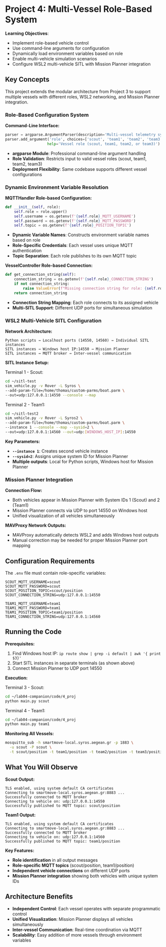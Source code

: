 # Project 4: Multi-Vessel Role-Based System

**Learning Objectives**: 
- Implement role-based vehicle control
- Use command-line arguments for configuration  
- Dynamically load environment variables based on role
- Enable multi-vehicle simulation scenarios
- Configure WSL2 multi-vehicle SITL with Mission Planner integration

## Key Concepts

This project extends the modular architecture from Project 3 to support multiple vessels with different roles, WSL2 networking, and Mission Planner integration.

### Role-Based Configuration System

**Command-Line Interface:**
```python
parser = argparse.ArgumentParser(description='Multi-vessel telemetry system')
parser.add_argument('role', choices=['scout', 'team1', 'team2', 'team3'], 
                   help='Vessel role (scout, team1, team2, or team3)')
```

- **argparse Module**: Professional command-line argument handling
- **Role Validation**: Restricts input to valid vessel roles (scout, team1, team2, team3)
- **Deployment Flexibility**: Same codebase supports different vessel configurations

### Dynamic Environment Variable Resolution

**MQTTHandler Role-based Configuration:**
```python
def __init__(self, role):
    self.role = role.upper()
    self.username = os.getenv(f'{self.role}_MQTT_USERNAME')
    self.password = os.getenv(f'{self.role}_MQTT_PASSWORD')
    self.topic = os.getenv(f'{self.role}_POSITION_TOPIC')
```

- **Dynamic Variable Names**: Constructs environment variable names based on role
- **Role-Specific Credentials**: Each vessel uses unique MQTT authentication
- **Topic Separation**: Each role publishes to its own MQTT topic

**VesselController Role-based Connection:**
```python
def get_connection_string(self):
    connection_string = os.getenv(f'{self.role}_CONNECTION_STRING')
    if not connection_string:
        raise ValueError(f"Missing connection string for role: {self.role}")
    return connection_string
```

- **Connection String Mapping**: Each role connects to its assigned vehicle
- **Multi-SITL Support**: Different UDP ports for simultaneous simulation

### WSL2 Multi-Vehicle SITL Configuration

**Network Architecture:**
```
Python scripts → Localhost ports (14550, 14560) → Individual SITL instances
SITL instances → Windows host IP:14550 → Mission Planner  
SITL instances → MQTT broker → Inter-vessel communication
```

**SITL Instance Setup:**

Terminal 1 - Scout:
```bash
cd ~/sitl-test
sim_vehicle.py -v Rover -L Syros \
--add-param-file=/home/thomas/custom-parms/boat.parm \
--out=udp:127.0.0.1:14550 --console --map
```

Terminal 2 - Team1:
```bash
cd ~/sitl-test2
sim_vehicle.py -v Rover -L Syros2 \
--add-param-file=/home/thomas/custom-parms/boat.parm \
--instance 1 --console --map --sysid=2 \
--out=udp:127.0.0.1:14560 --out=udp:[WINDOWS_HOST_IP]:14550
```

**Key Parameters:**
- **`--instance 1`**: Creates second vehicle instance
- **`--sysid=2`**: Assigns unique system ID for Mission Planner
- **Multiple outputs**: Local for Python scripts, Windows host for Mission Planner

### Mission Planner Integration

**Connection Flow:**
- Both vehicles appear in Mission Planner with System IDs 1 (Scout) and 2 (Team1)
- Mission Planner connects via UDP to port 14550 on Windows host
- Unified visualization of all vehicles simultaneously

**MAVProxy Network Outputs:**
- MAVProxy automatically detects WSL2 and adds Windows host outputs
- Manual correction may be needed for proper Mission Planner port mapping

## Configuration Requirements

The `.env` file must contain role-specific variables:

```
SCOUT_MQTT_USERNAME=scout
SCOUT_MQTT_PASSWORD=scout
SCOUT_POSITION_TOPIC=scout/position
SCOUT_CONNECTION_STRING=udp:127.0.0.1:14550

TEAM1_MQTT_USERNAME=team1
TEAM1_MQTT_PASSWORD=team1
TEAM1_POSITION_TOPIC=team1/position
TEAM1_CONNECTION_STRING=udp:127.0.0.1:14560
```

## Running the Code

**Prerequisites:**
1. Find Windows host IP: `ip route show | grep -i default | awk '{ print $3}'`
2. Start SITL instances in separate terminals (as shown above)
3. Connect Mission Planner to UDP port 14550

**Execution:**

Terminal 3 - Scout:
```bash
cd ~/lab04-companion/code/4_proj
python main.py scout
```

Terminal 4 - Team1:
```bash
cd ~/lab04-companion/code/4_proj
python main.py team1
```

**Monitoring All Vessels:**
```bash
mosquitto_sub -h smartmove-local.syros.aegean.gr -p 1883 \
  -u scout -P scout \
  -t scout/position -t team1/position -t team2/position -t team3/position -v
```

## What You Will Observe

**Scout Output:**
```
TLS enabled, using system default CA certificates
Connecting to smartmove-local.syros.aegean.gr:8883 ...
Successfully connected to MQTT broker
Connecting to vehicle on: udp:127.0.0.1:14550
Successfully published to MQTT topic: scout/position
```

**Team1 Output:**
```
TLS enabled, using system default CA certificates
Connecting to smartmove-local.syros.aegean.gr:8883 ...
Successfully connected to MQTT broker
Connecting to vehicle on: udp:127.0.0.1:14560
Successfully published to MQTT topic: team1/position
```

**Key Features:**
- **Role identification** in all output messages
- **Role-specific MQTT topics** (scout/position, team1/position)
- **Independent vehicle connections** on different UDP ports
- **Mission Planner integration** showing both vehicles with unique system IDs

## Architecture Benefits

- **Independent Control**: Each vessel operates with separate programmatic control
- **Unified Visualization**: Mission Planner displays all vehicles simultaneously  
- **Inter-vessel Communication**: Real-time coordination via MQTT
- **Scalability**: Easy addition of more vessels through environment variables